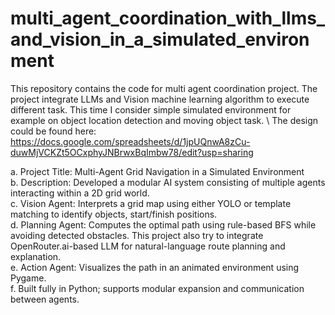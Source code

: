 # multi_agent_coordination_with_llms_and_vision_in_a_simulated_environment
 This repository contains the code for multi agent coordination project. The project integrate LLMs and Vision machine learning algorithm to execute different task. This time I consider simple simulated environment for example on object location detection and moving object task. \\
 The design could be found here:  \
 https://docs.google.com/spreadsheets/d/1jpUQnwA8zCu-duwMjVCKZt5OCxphyJNBrwxBqImbw78/edit?usp=sharing

a. Project Title: Multi-Agent Grid Navigation in a Simulated Environment \
b. Description: Developed a modular AI system consisting of multiple agents interacting within a 2D grid world. \
c. Vision Agent: Interprets a grid map using either YOLO or template matching to identify objects, start/finish positions. \
d. Planning Agent: Computes the optimal path using rule-based BFS while avoiding detected obstacles. This project also try to integrate OpenRouter.ai-based LLM for natural-language route planning and explanation. \
e. Action Agent: Visualizes the path in an animated environment using Pygame. \
f. Built fully in Python; supports modular expansion and communication between agents.
